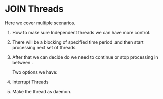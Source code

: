 # JOIN Threads
Here we cover multiple scenarios.

1. How to make sure Independent threads we can have more control.

2.  There will be a blocking of specified time period .and then start processing next set of threads. 

3.  After that we can decide do we need to continue or stop processing in between .

    Two options we have:
   1. Interrupt Threads
   2. Make the thread as daemon.
  
